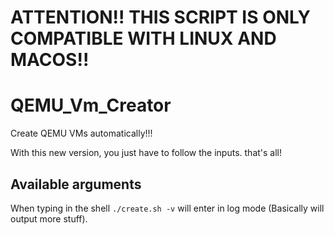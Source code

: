 # ATTENTION!! THIS SCRIPT IS ONLY COMPATIBLE WITH LINUX AND MACOS!!

# QEMU_Vm_Creator

Create QEMU VMs automatically!!!

With this new version, you just have to follow the inputs. that's all!

## Available arguments

When typing in the shell `./create.sh -v` will enter in log mode (Basically will output more stuff).

